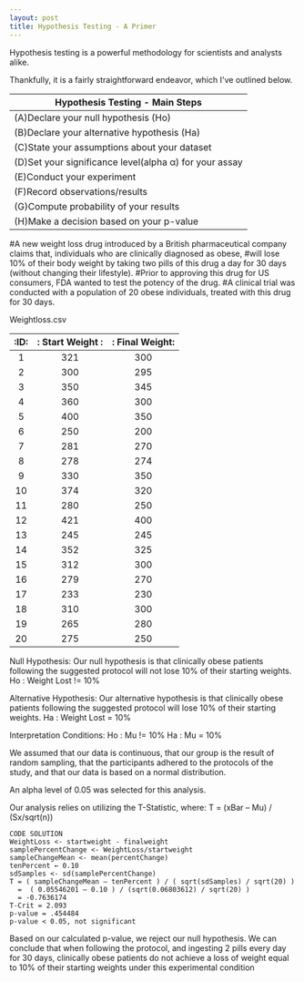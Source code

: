 ```yaml
---
layout: post
title: Hypothesis Testing - A Primer
---
```


Hypothesis testing is a powerful methodology for scientists and analysts alike. 

Thankfully, it is a fairly straightforward endeavor, which I've outlined below. 


|          Hypothesis Testing - Main Steps              |
|-------------------------------------------------------|
|(A)Declare your null hypothesis (Ho)                   |
|(B)Declare your alternative hypothesis (Ha)            |
|(C)State your assumptions about your dataset           |
|(D)Set your significance level(alpha α) for your assay |
|(E)Conduct your experiment                             |
|(F)Record observations/results                         |
|(G)Compute probability of your results                 |
|(H)Make a decision based on your p-value               |


#A new weight loss drug introduced by a British pharmaceutical company claims that, individuals who are clinically diagnosed as obese,
#will lose 10% of their body weight by taking two pills of this drug a day for 30 days (without changing their lifestyle). 
#Prior to approving this drug for US consumers, FDA wanted to test the potency of the drug. 
#A clinical trial was conducted with a population of 20 obese individuals, treated with this drug for 30 days. 

Weightloss.csv

|:ID: |: Start Weight :|:  Final Weight:|
|:---:|:--------------:|:-------------:|
|1  |     321      |    300     |
|2  |     300      |    295     |
|3  |     350      |    345     |
|4  |     360      |    300     |
|5  |     400      |    350     |
|6  |     250      |    200     |
|7  |     281      |    270     |
|8  |     278      |    274     |
|9  |     330      |    350     |
|10 |     374      |    320     |
|11 |     280      |    250     |
|12 |     421      |   400      |
|13 |     245      |    245     |
|14 |     352      |    325     |
|15 |     312      |    300     |
|16 |     279      |    270     |
|17 |     233      |    230     |
|18 |     310      |    300     |
|19 |     265      |    280     |
|20 |     275      |    250     |


Null Hypothesis:
Our null hypothesis is that clinically obese patients following the suggested protocol will not lose 10% of their starting weights.
Ho : Weight Lost != 10%

Alternative Hypothesis:
Our alternative hypothesis is that clinically obese patients following the suggested protocol will lose 10% of their starting weights.
Ha : Weight Lost  = 10%

Interpretation Conditions:
Ho : Mu != 10%
Ha : Mu = 10%

We assumed that our data is continuous, that our group is the result of random sampling, 
that the participants adhered to the protocols of the study, and that our data is based on a normal distribution. 

An alpha level of 0.05 was selected for this analysis.

Our analysis relies on utilizing the T-Statistic, where:
T = (xBar – Mu) / (Sx/sqrt(n))


    CODE SOLUTION
    WeightLoss <- startweight - finalweight 
    samplePercentChange <- WeightLoss/startweight
    sampleChangeMean <- mean(percentChange)
    tenPercent ← 0.10
    sdSamples <- sd(samplePercentChange) 
    T = ( sampleChangeMean – tenPercent ) / ( sqrt(sdSamples) / sqrt(20) )
      =  ( 0.05546201 – 0.10 ) / (sqrt(0.06803612) / sqrt(20) ) 
      = -0.7636174 
    T-Crit = 2.093
    p-value = .454484 
    p-value < 0.05, not significant
 
 Based on our calculated p-value, we reject our null hypothesis. 
 We can conclude that when following the protocol, and ingesting 2 pills every day for 30 days, clinically obese 
 patients do not achieve a loss of weight equal to 10% of their starting weights under this experimental condition
